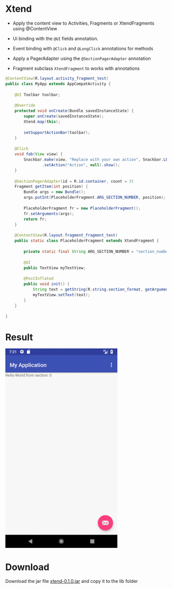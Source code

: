 # Xtend

- Apply the content view to Activities, Fragments or XtendFragments using @ContentView

- Ui binding with the ```@UI``` fields annotation.

- Event binding with ```@Click``` and ```@LongClick``` annotations for methods

- Apply a PagerAdapter using the ```@SectionPagerAdapter``` annotation

- Fragment subclass ```XtendFragment``` to works with annotations


```java
@ContentView(R.layout.activity_fragment_test)
public class MyApp extends AppCompatActivity {

    @UI Toolbar toolbar;

    @Override
    protected void onCreate(Bundle savedInstanceState) {
        super.onCreate(savedInstanceState);
        Xtend.map(this);

        setSupportActionBar(toolbar);
    }

    @Click
    void fab(View view) {
        Snackbar.make(view, "Replace with your own action", Snackbar.LENGTH_LONG)
                .setAction("Action", null).show();
    }

    @SectionPagerAdapter(id = R.id.container, count = 3)
    Fragment getItem(int position) {
        Bundle args = new Bundle();
        args.putInt(PlaceholderFragment.ARG_SECTION_NUMBER, position);

        PlaceholderFragment fr = new PlaceholderFragment();
        fr.setArguments(args);
        return fr;
    }

    @ContentView(R.layout.fragment_fragment_test)
    public static class PlaceholderFragment extends XtendFragment {

        private static final String ARG_SECTION_NUMBER = "section_number";

        @UI
        public TextView myTextView;

        @PostInflated
        public void init() {
            String text = getString(R.string.section_format, getArguments().getInt(ARG_SECTION_NUMBER));
            myTextView.setText(text);
        }
    }

}
```

# Result

<img src="https://raw.githubusercontent.com/zerh/xtend/master/App.gif" alt="App" width="350" />

# Download
Download the jar file [xtend-0.1.0.jar](https://github.com/zerh/xtend/raw/master/target/xtend-0.1.0.jar) and copy it to the lib folder 

